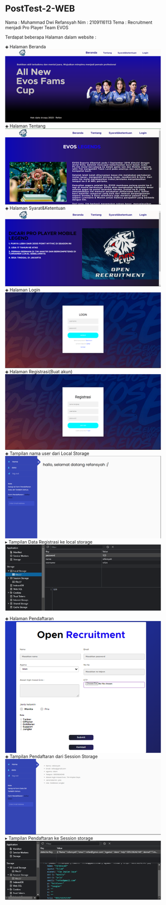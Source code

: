 # PostTest-2-WEB

Nama : Muhammad Dwi Refansyah
Nim : 2109116113
Tema : Recruitment menjadi Pro Player Team EVOS

Terdapat beberapa Halaman dalam website :

 ◈ Halaman Beranda
 ![logo](gambar/Beranda.png)
 ◈ Halaman Tentang
 ![logo](gambar/Tentang.png)
 ◈ Halaman Syarat&Ketentuan
 ![logo](gambar/syarat&ketentuan.png)
 ◈ Halaman Login
 ![logo](gambar/Login.png)
 ◈ Halaman Registrasi(Buat akun)
 ![logo](gambar/Register.png)
 ◈ Tampilan nama user dari Local Storage
 ![logo](gambar/home_profil.png)
 ▸ Tampilan Data Registrasi ke local storage
 ![logo](gambar/Local.png)
 
 ◈ Halaman Pendaftaran
 ![logo](gambar/Form_pendaftaran.png)
 ◈ Tampilan Pendaftaran dari Session Storage
 ![logo](gambar/Data_pendaftaran.png)
 ▸ Tampilan Pendaftaran ke Session storage
 ![logo](gambar/Session.png)
 
 
